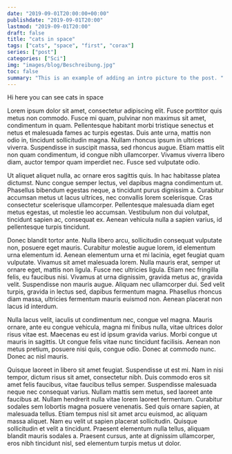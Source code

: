 ```yaml
---
date: "2019-09-01T20:00:00+00:00"
publishdate: "2019-09-01T20:00"
lastmod: "2019-09-01T20:00"
draft: false
title: "cats in space"
tags: ["cats", "space", "first", "corax"]
series: ["post"]
categories: ["Sci"]
img: "images/blog/Beschreibung.jpg"
toc: false
summary: "This is an example of adding an intro picture to the post. "
---
```

Hi here you can see cats in space

Lorem ipsum dolor sit amet, consectetur adipiscing elit. Fusce porttitor quis metus non commodo. Fusce mi quam, pulvinar non maximus sit amet, condimentum in quam. Pellentesque habitant morbi tristique senectus et netus et malesuada fames ac turpis egestas. Duis ante urna, mattis non odio in, tincidunt sollicitudin magna. Nullam rhoncus ipsum in ultrices viverra. Suspendisse in suscipit massa, sed rhoncus augue. Etiam mattis elit non quam condimentum, id congue nibh ullamcorper. Vivamus viverra libero diam, auctor tempor quam imperdiet nec. Fusce sed vulputate odio.

Ut aliquet aliquet nulla, ac ornare eros sagittis quis. In hac habitasse platea dictumst. Nunc congue semper lectus, vel dapibus magna condimentum ut. Phasellus bibendum egestas neque, a tincidunt purus dignissim a. Curabitur accumsan metus ut lacus ultrices, nec convallis lorem scelerisque. Cras consectetur scelerisque ullamcorper. Pellentesque malesuada diam eget metus egestas, ut molestie leo accumsan. Vestibulum non dui volutpat, tincidunt sapien ac, consequat ex. Aenean vehicula nulla a sapien varius, id pellentesque turpis tincidunt.

Donec blandit tortor ante. Nulla libero arcu, sollicitudin consequat vulputate non, posuere eget mauris. Curabitur molestie augue lorem, id elementum urna elementum id. Aenean elementum urna et mi lacinia, eget feugiat quam vulputate. Vivamus sit amet malesuada lorem. Nulla mauris erat, semper ut ornare eget, mattis non ligula. Fusce nec ultricies ligula. Etiam nec fringilla felis, eu faucibus nisi. Vivamus at urna dignissim, gravida metus ac, gravida velit. Suspendisse non mauris augue. Aliquam nec ullamcorper dui. Sed velit turpis, gravida in lectus sed, dapibus fermentum magna. Phasellus rhoncus diam massa, ultricies fermentum mauris euismod non. Aenean placerat non lacus id interdum.

Nulla lacus velit, iaculis ut condimentum nec, congue vel magna. Mauris ornare, ante eu congue vehicula, magna mi finibus nulla, vitae ultrices dolor risus vitae est. Maecenas eu est id ipsum gravida varius. Morbi congue ut mauris in sagittis. Ut congue felis vitae nunc tincidunt facilisis. Aenean non metus pretium, posuere nisi quis, congue odio. Donec at commodo nunc. Donec ac nisl mauris.

Quisque laoreet in libero sit amet feugiat. Suspendisse ut est mi. Nam in nisi tempor, dictum risus sit amet, consectetur nibh. Duis commodo eros sit amet felis faucibus, vitae faucibus tellus semper. Suspendisse malesuada neque nec consequat varius. Nullam mattis sem metus, sed laoreet ante faucibus at. Nullam hendrerit nulla vitae lorem laoreet fermentum. Curabitur sodales sem lobortis magna posuere venenatis. Sed quis ornare sapien, at malesuada tellus. Etiam tempus nisl sit amet arcu euismod, ac aliquam massa aliquet. Nam eu velit ut sapien placerat sollicitudin. Quisque sollicitudin et velit a tincidunt. Praesent elementum nulla tellus, aliquam blandit mauris sodales a. Praesent cursus, ante at dignissim ullamcorper, eros nibh tincidunt nisl, sed elementum turpis metus ut dolor. 
